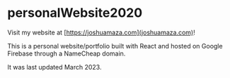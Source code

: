# personalWebsite2020
Visit my website at [https://joshuamaza.com](joshuamaza.com)!

This is a personal website/portfolio built with React and hosted on Google Firebase through a NameCheap domain. 

It was last updated March 2023.
